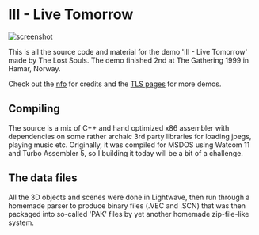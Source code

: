 # III - Live Tomorrow

[![screenshot](https://the-lost-souls.github.io/images/thumbnails/III.jpg)](https://www.youtube.com/watch?v=Rd-w4rKwvr4)

This is all the source code and material for the demo 'III - Live Tomorrow' made by The Lost Souls. The demo finished 2nd at The Gathering 1999 in Hamar, Norway.

Check out the [nfo](src/TLS_III.NFO) for credits and the [TLS pages](https://the-lost-souls.github.io) for more demos.

## Compiling
The source is a mix of C++ and hand optimized x86 assembler with dependencies on some rather archaic 3rd party libraries for loading jpegs, playing music etc. Originally, it was compiled for MSDOS using Watcom 11 and Turbo Assembler 5, so I building it today will be a bit of a challenge.

## The data files
All the 3D objects and scenes were done in Lightwave, then run through a homemade parser to produce binary files (.VEC and .SCN) that was then packaged into so-called 'PAK' files by yet another homemade zip-file-like system.
